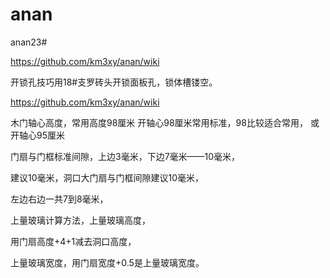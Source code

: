 # anan
anan23#

https://github.com/km3xy/anan/wiki


开锁孔技巧用18#支罗砖头开锁面板孔，锁体槽镂空。


https://github.com/km3xy/anan/wiki


木门轴心高度，常用高度98厘米
开轴心98厘米常用标准，98比较适合常用，
或开轴心95厘米


门扇与门框标准间隙，上边3毫米，下边7毫米——10毫米，

建议10毫米，洞口大门扇与门框间隙建议10毫米，

左边右边一共7到8毫米，

上量玻璃计算方法，上量玻璃高度，

用门扇高度+4+1减去洞口高度，

上量玻璃宽度，用门扇宽度+0.5是上量玻璃宽度。
